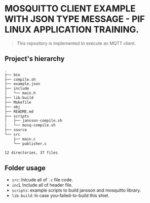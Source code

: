 # MOSQUITTO CLIENT EXAMPLE WITH JSON TYPE MESSAGE - PIF LINUX APPLICATION TRAINING.

>  This repository is implemented to execute an MQTT client.


## Project's hierarchy

```bash
.
├── bin
├── compile.sh
├── example.json
├── include
│   └── main.h
├── lib-build
├── Makefile
├── obj
├── README.md
├── scripts
│   ├── jansson-compile.sh
│   └── mosq-compile.sh
├── source
└── src
    ├── main.c
    └── publisher.c

12 directories, 37 files

```
## Folder usage

- `src`: Inlcude all of `.c` file code.
- `inc`L Include all of header file.
- `scripts`: example scripts to build jansson and mosquitto library.
- `lib-build`: In case you-failed-to-build this shiet.
